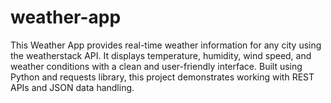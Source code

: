 # weather-app
This Weather App provides real-time weather information for any city using the weatherstack API. It displays temperature, humidity, wind speed, and weather conditions with a clean and user-friendly interface. Built using Python and requests library, this project demonstrates working with REST APIs and JSON data handling.
